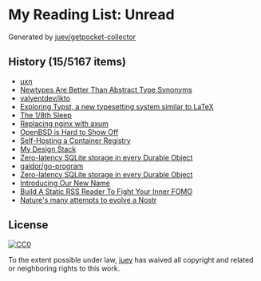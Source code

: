 # My Reading List: Unread

Generated by [juev/getpocket-collector](https://github.com/juev/getpocket-collector)

## History (15/5167 items)

- [uxn](https://100r.co/site/uxn.html)
- [Newtypes Are Better Than Abstract Type Synonyms](https://prophetlabs.de/posts/newtypes.html)
- [valyentdev/ikto](https://github.com/valyentdev/ikto)
- [Exploring Typst, a new typesetting system similar to LaTeX](https://blog.jreyesr.com/posts/typst/)
- [The 1/8th Sleep](https://near.blog/the-1-8th-sleep/)
- [Replacing nginx with axum](https://felix-knorr.net/posts/2024-10-13-replacing-nginx-with-axum.html)
- [OpenBSD is Hard to Show Off](https://atthis.link/blog/2024/16379.html)
- [Self-Hosting a Container Registry](https://packagemain.tech/p/self-hosting-a-container-registry)
- [My Design Stack](https://ismailefe.org/blog/my_design_stack/index.html)
- [Zero-latency SQLite storage in every Durable Object](https://blog.cloudflare.com/sqlite-in-durable-objects)
- [galdor/go-program](https://github.com/galdor/go-program)
- [Zero-latency SQLite storage in every Durable Object](https://simonwillison.net/2024/Oct/13/zero-latency-sqlite-storage-in-every-durable-object/)
- [Introducing Our New Name](https://blog.minetest.net/2024/10/13/Introducing-Our-New-Name/)
- [Build A Static RSS Reader To Fight Your Inner FOMO](https://www.smashingmagazine.com/2024/10/build-static-rss-reader-fight-fomo/)
- [Nature's many attempts to evolve a Nostr](https://newsletter.squishy.computer/p/natures-many-attempts-to-evolve-a)

## License

[![CC0](https://mirrors.creativecommons.org/presskit/buttons/88x31/svg/cc-zero.svg)](https://creativecommons.org/publicdomain/zero/1.0/)

To the extent possible under law, [juev](https://github.com/juev) has waived all copyright and related or neighboring rights to this work.
